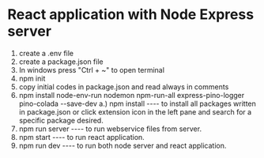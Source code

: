 # React application with Node Express server
1. create a .env file
2. create a package.json file
3. In windows press "Ctrl + ~" to open terminal
4. npm init
5. copy initial codes in package.json and read always in comments
6. npm install node-env-run nodemon npm-run-all express-pino-logger pino-colada --save-dev
    a.) npm install ---- to install all packages written in package.json or click extension icon in the left pane and search for a specific package desired.
7. npm run server ---- to run webservice files from server.
8. npm start  ---- to run react application.
9. npm run dev  ---- to run both node server and react application.
